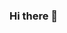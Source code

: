 ### Hi there 👋

<!--
**sangeetagupta2068/sangeetagupta2068** is a ✨ _special_ ✨ repository because its `README.md` (this file) appears on your GitHub profile.

<p align = "center">Hi! I am Sangeeta Gupta and I am thrilled by communities. I am working on mobile development and learning Augmented Reality! 
Here are some ideas to get you started:

- 🔭 I’m currently working on Mobile Development
- 🌱 I’m currently learning Augmented Reality
- 👯 I’m looking to collaborate on ...
🤔 I’m looking for help with getting started with open source communities
- 💬 Ask me about ...
📫 How to reach me: https://www.linkedin.com/in/sangeeta-gupta-943184140/
- 😄 Pronouns: ...
- ⚡ Fun fact: ...
-->
